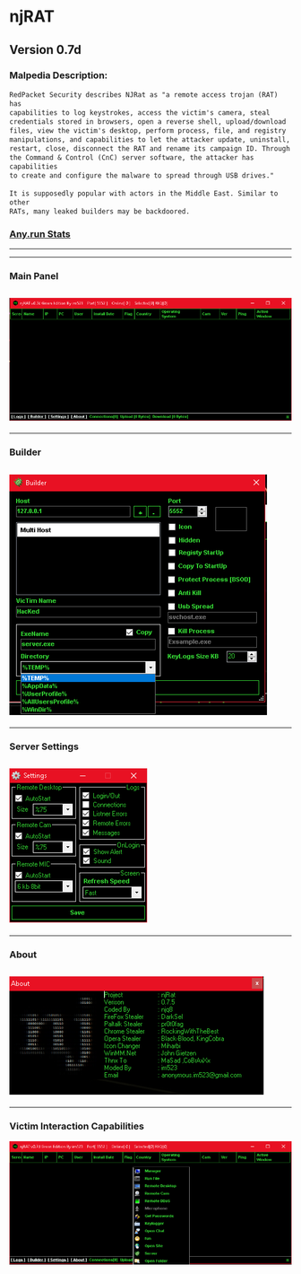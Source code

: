 # njRAT
## Version 0.7d
### Malpedia Description:
```
RedPacket Security describes NJRat as "a remote access trojan (RAT) has 
capabilities to log keystrokes, access the victim's camera, steal 
credentials stored in browsers, open a reverse shell, upload/download 
files, view the victim's desktop, perform process, file, and registry 
manipulations, and capabilities to let the attacker update, uninstall, 
restart, close, disconnect the RAT and rename its campaign ID. Through 
the Command & Control (CnC) server software, the attacker has capabilities 
to create and configure the malware to spread through USB drives."

It is supposedly popular with actors in the Middle East. Similar to other 
RATs, many leaked builders may be backdoored.
```

### [Any.run Stats](https://any.run/malware-trends/njrat)
---
---
### Main Panel
![njrat-1](Pictures/njRAT/njrat-1.png)
---
---
### Builder
![njrat-2](Pictures/njRAT/njrat-2.png)
---
---
### Server Settings
![njrat-3](Pictures/njRAT/njrat-3.png)
---
---
### About
![njrat-4](Pictures/njRAT/njrat-4.png)
---
---
### Victim Interaction Capabilities
![njrat-5](Pictures/njRAT/njrat-5.png)
